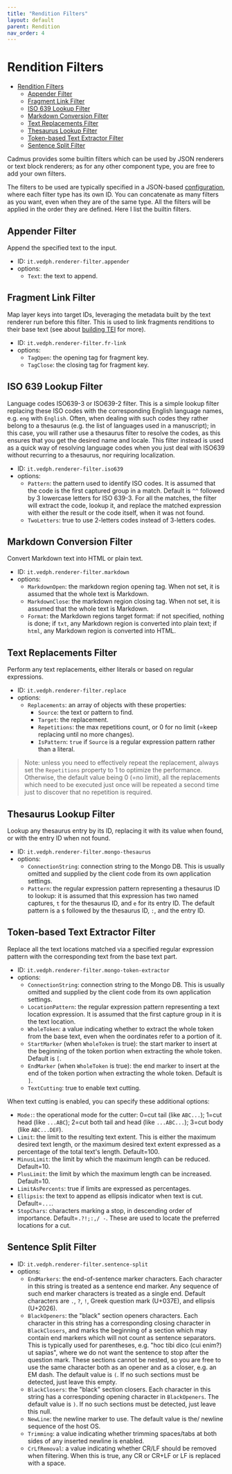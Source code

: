 ```yaml
---
title: "Rendition Filters" 
layout: default
parent: Rendition
nav_order: 4
---
```


# Rendition Filters

- [Rendition Filters](#rendition-filters)
  - [Appender Filter](#appender-filter)
  - [Fragment Link Filter](#fragment-link-filter)
  - [ISO 639 Lookup Filter](#iso-639-lookup-filter)
  - [Markdown Conversion Filter](#markdown-conversion-filter)
  - [Text Replacements Filter](#text-replacements-filter)
  - [Thesaurus Lookup Filter](#thesaurus-lookup-filter)
  - [Token-based Text Extractor Filter](#token-based-text-extractor-filter)
  - [Sentence Split Filter](#sentence-split-filter)

Cadmus provides some builtin filters which can be used by JSON renderers or text block renderers; as for any other component type, you are free to add your own filters.

The filters to be used are typically specified in a JSON-based [configuration](config), where each filter type has its own ID. You can concatenate as many filters as you want, even when they are of the same type. All the filters will be applied in the order they are defined. Here I list the builtin filters.

## Appender Filter

Append the specified text to the input.

- ID: `it.vedph.renderer-filter.appender`
- options:
  - `Text`: the text to append.

## Fragment Link Filter

Map layer keys into target IDs, leveraging the metadata built by the text renderer run before this filter. This is used to link fragments renditions to their base text (see about [building TEI](markup) for more).

- ID: `it.vedph.renderer-filter.fr-link`
- options:
  - `TagOpen`: the opening tag for fragment key.
  - `TagClose`: the closing tag for fragment key.

## ISO 639 Lookup Filter

Language codes ISO639-3 or ISO639-2 filter. This is a simple lookup filter replacing these ISO codes with the corresponding English language names, e.g. `eng` with `English`. Often, when dealing with such codes they rather belong to a thesaurus (e.g. the list of languages used in a manuscript); in this case, you will rather use a thesaurus filter to resolve the codes, as this ensures that you get the desired name and locale. This filter instead is used as a quick way of resolving language codes when you just deal with ISO639 without recurring to a thesaurus, nor requiring localization.

- ID: `it.vedph.renderer-filter.iso639`
- options:
  - `Pattern`: the pattern used to identify ISO codes. It is assumed that the code is the first captured group in a match. Default is `^^` followed by 3 lowercase letters for ISO 639-3. For all the matches, the filter will extract the code, lookup it, and replace the matched expression with either the result or the code itself, when it was not found.
  - `TwoLetters`: true to use 2-letters codes instead of 3-letters codes.

## Markdown Conversion Filter

Convert Markdown text into HTML or plain text.

- ID: `it.vedph.renderer-filter.markdown`
- options:
  - `MarkdownOpen`: the markdown region opening tag. When not set, it is assumed that the whole text is Markdown.
  - `MarkdownClose`: the markdown region closing tag. When not set, it is assumed that the whole text is Markdown.
  - `Format`: the Markdown regions target format: if not specified, nothing is done; if `txt`, any Markdown region is converted into plain text; if `html`, any Markdown region is converted into HTML.

## Text Replacements Filter

Perform any text replacements, either literals or based on regular expressions.

- ID: `it.vedph.renderer-filter.replace`
- options:
  - `Replacements`: an array of objects with these properties:
    - `Source`: the text or pattern to find.
    - `Target`: the replacement.
    - `Repetitions`: the max repetitions count, or 0 for no limit (=keep replacing until no more changes).
    - `IsPattern`: `true` if `Source` is a regular expression pattern rather than a literal.

>Note: unless you need to effectively repeat the replacement, always set the `Repetitions` property to 1 to optimize the performance. Otherwise, the default value being 0 (=no limit), all the replacements which need to be executed just once will be repeated a second time just to discover that no repetition is required.

## Thesaurus Lookup Filter

Lookup any thesaurus entry by its ID, replacing it with its value when found, or with the entry ID when not found.

- ID: `it.vedph.renderer-filter.mongo-thesaurus`
- options:
  - `ConnectionString`: connection string to the Mongo DB. This is usually omitted and supplied by the client code from its own application settings.
  - `Pattern`: the regular expression pattern representing a thesaurus ID to lookup: it is assumed that this expression has two named captures, `t` for the thesaurus ID, and `e` for its entry ID. The default pattern is a `$` followed by the thesaurus ID, `:`, and the entry ID.

## Token-based Text Extractor Filter

Replace all the text locations matched via a specified regular expression pattern with the corresponding text from the base text part.

- ID: `it.vedph.renderer-filter.mongo-token-extractor`
- options:
  - `ConnectionString`: connection string to the Mongo DB. This is usually omitted and supplied by the client code from its own application settings.
  - `LocationPattern`: the regular expression pattern representing a text location expression. It is assumed that the first capture group in it is the text location.
  - `WholeToken`: a value indicating whether to extract the whole token from the base text, even when the oordinates refer to a portion of it.
  - `StartMarker` (when `WholeToken` is true): the start marker to insert at the beginning of the token portion when extracting the whole token. Default is `[`.
  - `EndMarker` (when `WholeToken` is true): the end marker to insert at the end of the token portion when extracting the whole token. Default is `]`.
  - `TextCutting`: true to enable text cutting.

When text cutting is enabled, you can specify these additional options:

- `Mode:`: the operational mode for the cutter: 0=cut tail (like `ABC...`); 1=cut head (like `...ABC`); 2=cut both tail and head (like `...ABC...`); 3=cut body (like `ABC...DEF`).
- `Limit`:  the limit to the resulting text extent. This is either the maximum desired text length, or the maximum desired text extent expressed as a percentage of the total text's length. Default=100.
- `MinusLimit`: the limit by which the maximum length can be reduced. Default=10.
- `PlusLimit`: the limit by which the maximum length can be increased. Default=10.
- `LimitAsPercents`: true if limits are expressed as percentages.
- `Ellipsis`: the text to append as ellipsis indicator when text is cut. Default=`...`.
- `StopChars`: characters marking a stop, in descending order of importance. Default=`.?!;:,/ -`. These are used to locate the preferred locations for a cut.

## Sentence Split Filter

- ID: `it.vedph.renderer-filter.sentence-split`
- options:
  - `EndMarkers`: the end-of-sentence marker characters. Each character in this string is treated as a sentence end marker. Any sequence of such end marker characters is treated as a single end. Default characters are `.`, `?`, `!`, Greek question mark (U+037E), and ellipsis (U+2026).
  - `BlackOpeners`: the "black" section openers characters. Each character in this string has a corresponding closing character in `BlackClosers`, and marks the beginning of a section which may contain end markers which will not count as sentence separators. This is typically used for parentheses, e.g. "hoc tibi dico (cui enim?) ut sapias", where we do not want the sentence to stop after the question mark. These sections cannot be nested, so you are free to use the same character both as an opener and as a closer, e.g. an EM dash. The default value is `(`. If no such sections must be detected, just leave this empty.
  - `BlackClosers`: the "black" section closers. Each character in this string has a corresponding opening character in `BlackOpeners`. The default value is `)`. If no such sections must be detected, just leave this null.
  - `NewLine`: the newline marker to use. The default value is the/ newline sequence of the host OS.
  - `Trimming`: a value indicating whether trimming spaces/tabs at both sides of any inserted newline is enabled.
  - `CrLfRemoval`: a value indicating whether CR/LF should be removed when filtering. When this is true, any CR or CR+LF or LF is replaced with a space.
